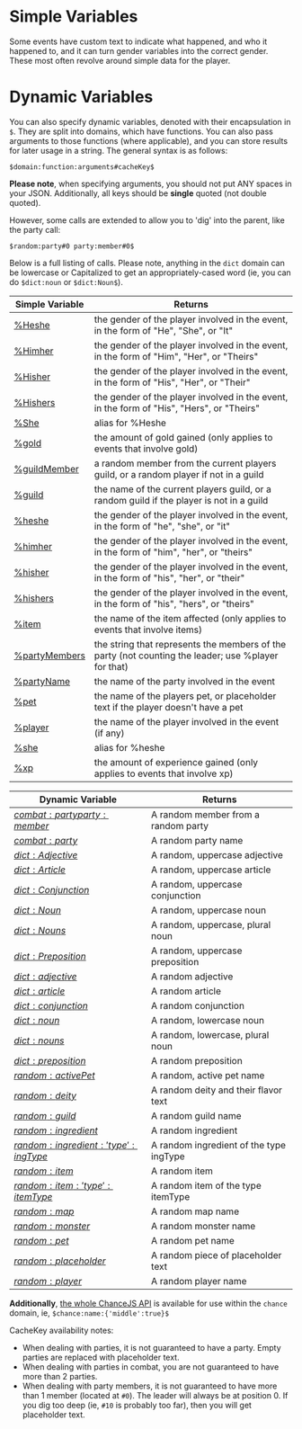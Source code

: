 Simple Variables
================
Some events have custom text to indicate what happened, and who it happened to, and it can turn gender variables into the correct gender. These most often revolve around simple data for the player.

Dynamic Variables
=================
You can also specify dynamic variables, denoted with their encapsulation in `$`. They are split into domains, which have functions. You can also pass arguments to those functions (where applicable), and you can store results for later usage in a string. The general syntax is as follows:

```
$domain:function:arguments#cacheKey$
```

**Please note**, when specifying arguments, you should not put ANY spaces in your JSON. Additionally, all keys should be **single** quoted (not double quoted).

However, some calls are extended to allow you to 'dig' into the parent, like the party call:

```
$random:party#0 party:member#0$
```

Below is a full listing of calls. Please note, anything in the `dict` domain can be lowercase or Capitalized to get an appropriately-cased word (ie, you can do `$dict:noun` or `$dict:Noun$`).

Simple Variable | Returns
--- | ---
[%Heshe](https://github.com/IdleLands/IdleLands/blob/master/src/system/handlers/MessageCreator.coffee#L325) | the gender of the player involved in the event, in the form of "He", "She", or "It"
[%Himher](https://github.com/IdleLands/IdleLands/blob/master/src/system/handlers/MessageCreator.coffee#L319) | the gender of the player involved in the event, in the form of "Him", "Her", or "Theirs"
[%Hisher](https://github.com/IdleLands/IdleLands/blob/master/src/system/handlers/MessageCreator.coffee#L316) | the gender of the player involved in the event, in the form of "His", "Her", or "Their"
[%Hishers](https://github.com/IdleLands/IdleLands/blob/master/src/system/handlers/MessageCreator.coffee#L313) | the gender of the player involved in the event, in the form of "His", "Hers", or "Theirs"
[%She](https://github.com/IdleLands/IdleLands/blob/master/src/system/handlers/MessageCreator.coffee#L322) | alias for %Heshe
[%gold](https://github.com/IdleLands/IdleLands/blob/master/src/event/singles/GoldEvent.coffee#L30) | the amount of gold gained (only applies to events that involve gold)
[%guildMember](https://github.com/IdleLands/IdleLands/blob/master/src/system/handlers/MessageCreator.coffee#L292) | a random member from the current players guild, or a random player if not in a guild
[%guild](https://github.com/IdleLands/IdleLands/blob/master/src/system/handlers/MessageCreator.coffee#L295) | the name of the current players guild, or a random guild if the player is not in a guild
[%heshe](https://github.com/IdleLands/IdleLands/blob/master/src/system/handlers/MessageCreator.coffee#L310) | the gender of the player involved in the event, in the form of "he", "she", or "it"
[%himher](https://github.com/IdleLands/IdleLands/blob/master/src/system/handlers/MessageCreator.coffee#L304) | the gender of the player involved in the event, in the form of "him", "her", or "theirs"
[%hisher](https://github.com/IdleLands/IdleLands/blob/master/src/system/handlers/MessageCreator.coffee#L301) | the gender of the player involved in the event, in the form of "his", "her", or "their"
[%hishers](https://github.com/IdleLands/IdleLands/blob/master/src/system/handlers/MessageCreator.coffee#L298) | the gender of the player involved in the event, in the form of "his", "hers", or "theirs"
[%item](https://github.com/IdleLands/IdleLands/blob/master/src/event/singles/EnchantEvent.coffee#L101) | the name of the item affected (only applies to events that involve items)
[%partyMembers](https://github.com/IdleLands/IdleLands/blob/master/src/event/singles/PartyEvent.coffee#L37) | the string that represents the members of the party (not counting the leader; use %player for that)
[%partyName](https://github.com/IdleLands/IdleLands/blob/master/src/event/singles/PartyEvent.coffee#L40) | the name of the party involved in the event
[%pet](https://github.com/IdleLands/IdleLands/blob/master/src/system/handlers/MessageCreator.coffee#L289) | the name of the players pet, or placeholder text if the player doesn't have a pet
[%player](https://github.com/IdleLands/IdleLands/blob/master/src/system/handlers/MessageCreator.coffee#L286) | the name of the player involved in the event (if any)
[%she](https://github.com/IdleLands/IdleLands/blob/master/src/system/handlers/MessageCreator.coffee#L307) | alias for %heshe
[%xp](https://github.com/IdleLands/IdleLands/blob/master/src/event/singles/XpEvent.coffee#L30) | the amount of experience gained (only applies to events that involve xp)


Dynamic Variable | Returns
--- | ---
[$combat:party party:member$](https://github.com/IdleLands/IdleLands/blob/master/src/system/handlers/MessageCreator.coffee#L53) | A random member from a random party
[$combat:party$](https://github.com/IdleLands/IdleLands/blob/master/src/system/handlers/MessageCreator.coffee#L52) | A random party name
[$dict:Adjective$](https://github.com/IdleLands/IdleLands/blob/master/src/system/handlers/MessageCreator.coffee#L81) | A random, uppercase adjective
[$dict:Article$](https://github.com/IdleLands/IdleLands/blob/master/src/system/handlers/MessageCreator.coffee#L84) | A random, uppercase article
[$dict:Conjunction$](https://github.com/IdleLands/IdleLands/blob/master/src/system/handlers/MessageCreator.coffee#L85) | A random, uppercase conjunction
[$dict:Noun$](https://github.com/IdleLands/IdleLands/blob/master/src/system/handlers/MessageCreator.coffee#L82) | A random, uppercase noun
[$dict:Nouns$](https://github.com/IdleLands/IdleLands/blob/master/src/system/handlers/MessageCreator.coffee#L83) | A random, uppercase, plural noun
[$dict:Preposition$](https://github.com/IdleLands/IdleLands/blob/master/src/system/handlers/MessageCreator.coffee#L86) | A random, uppercase preposition
[$dict:adjective$](https://github.com/IdleLands/IdleLands/blob/master/src/system/handlers/MessageCreator.coffee#L74) | A random adjective
[$dict:article$](https://github.com/IdleLands/IdleLands/blob/master/src/system/handlers/MessageCreator.coffee#L77) | A random article
[$dict:conjunction$](https://github.com/IdleLands/IdleLands/blob/master/src/system/handlers/MessageCreator.coffee#L78) | A random conjunction
[$dict:noun$](https://github.com/IdleLands/IdleLands/blob/master/src/system/handlers/MessageCreator.coffee#L75) | A random, lowercase noun
[$dict:nouns$](https://github.com/IdleLands/IdleLands/blob/master/src/system/handlers/MessageCreator.coffee#L76) | A random, lowercase, plural noun
[$dict:preposition$](https://github.com/IdleLands/IdleLands/blob/master/src/system/handlers/MessageCreator.coffee#L79) | A random preposition
[$random:activePet$](https://github.com/IdleLands/IdleLands/blob/master/src/system/handlers/MessageCreator.coffee#L19) | A random, active pet name
[$random:deity$](https://github.com/IdleLands/IdleLands/blob/master/src/system/handlers/MessageCreator.coffee#L88) | A random deity and their flavor text
[$random:guild$](https://github.com/IdleLands/IdleLands/blob/master/src/system/handlers/MessageCreator.coffee#L28) | A random guild name
[$random:ingredient$](https://github.com/IdleLands/IdleLands/blob/master/src/system/handlers/MessageCreator.coffee#L46) | A random ingredient
[$random:ingredient:{'type':ingType}$](https://github.com/IdleLands/IdleLands/blob/master/src/system/handlers/MessageCreator.coffee#L47) | A random ingredient of the type ingType
[$random:item$](https://github.com/IdleLands/IdleLands/blob/master/src/system/handlers/MessageCreator.coffee#L36) | A random item
[$random:item:{'type':itemType}$](https://github.com/IdleLands/IdleLands/blob/master/src/system/handlers/MessageCreator.coffee#L37) | A random item of the type itemType
[$random:map$](https://github.com/IdleLands/IdleLands/blob/master/src/system/handlers/MessageCreator.coffee#L32) | A random map name
[$random:monster$](https://github.com/IdleLands/IdleLands/blob/master/src/system/handlers/MessageCreator.coffee#L42) | A random monster name
[$random:pet$](https://github.com/IdleLands/IdleLands/blob/master/src/system/handlers/MessageCreator.coffee#L15) | A random pet name
[$random:placeholder$](https://github.com/IdleLands/IdleLands/blob/master/src/system/handlers/MessageCreator.coffee#L12) | A random piece of placeholder text
[$random:player$](https://github.com/IdleLands/IdleLands/blob/master/src/system/handlers/MessageCreator.coffee#L24) | A random player name


**Additionally**, [the whole ChanceJS API](http://chancejs.com/) is available for use within the `chance` domain, ie, `$chance:name:{'middle':true}$`

CacheKey availability notes:
* When dealing with parties, it is not guaranteed to have a party. Empty parties are replaced with placeholder text.
* When dealing with parties in combat, you are not guaranteed to have more than 2 parties.
* When dealing with party members, it is not guaranteed to have more than 1 member (located at `#0`). The leader will always be at position 0. If you dig too deep (ie, `#10` is probably too far), then you will get placeholder text.